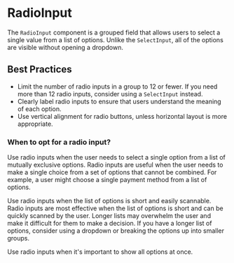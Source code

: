 # RadioInput

The `RadioInput` component is a grouped field that allows users to select a single value from a list of options. Unlike the `SelectInput`, all of the options are visible without opening a dropdown.

## Best Practices

- Limit the number of radio inputs in a group to 12 or fewer. If you need more than 12 radio inputs, consider using a `SelectInput` instead.
- Clearly label radio inputs to ensure that users understand the meaning of each option.
- Use vertical alignment for radio buttons, unless horizontal layout is more appropriate.

### When to opt for a radio input?

Use radio inputs when the user needs to select a single option from a list of mutually exclusive options. Radio inputs are useful when the user needs to make a single choice from a set of options that cannot be combined. For example, a user might choose a single payment method from a list of options.

Use radio inputs when the list of options is short and easily scannable. Radio inputs are most effective when the list of options is short and can be quickly scanned by the user. Longer lists may overwhelm the user and make it difficult for them to make a decision. If you have a longer list of options, consider using a dropdown or breaking the options up into smaller groups.

Use radio inputs when it's important to show all options at once.
